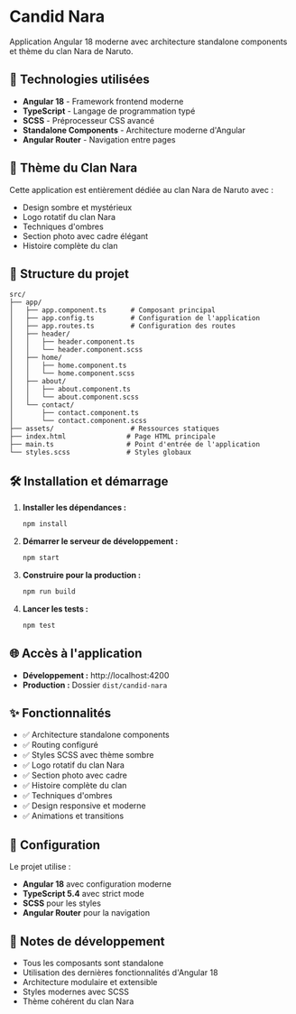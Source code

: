# Candid Nara

Application Angular 18 moderne avec architecture standalone components et thème du clan Nara de Naruto.

## 🚀 Technologies utilisées

- **Angular 18** - Framework frontend moderne
- **TypeScript** - Langage de programmation typé
- **SCSS** - Préprocesseur CSS avancé
- **Standalone Components** - Architecture moderne d'Angular
- **Angular Router** - Navigation entre pages

## 🦌 Thème du Clan Nara

Cette application est entièrement dédiée au clan Nara de Naruto avec :
- Design sombre et mystérieux
- Logo rotatif du clan Nara
- Techniques d'ombres
- Section photo avec cadre élégant
- Histoire complète du clan

## 📁 Structure du projet

```
src/
├── app/
│   ├── app.component.ts      # Composant principal
│   ├── app.config.ts         # Configuration de l'application
│   ├── app.routes.ts         # Configuration des routes
│   ├── header/
│   │   ├── header.component.ts
│   │   └── header.component.scss
│   ├── home/
│   │   ├── home.component.ts
│   │   └── home.component.scss
│   ├── about/
│   │   ├── about.component.ts
│   │   └── about.component.scss
│   └── contact/
│       ├── contact.component.ts
│       └── contact.component.scss
├── assets/                   # Ressources statiques
├── index.html               # Page HTML principale
├── main.ts                  # Point d'entrée de l'application
└── styles.scss              # Styles globaux
```

## 🛠️ Installation et démarrage

1. **Installer les dépendances :**
   ```bash
   npm install
   ```

2. **Démarrer le serveur de développement :**
   ```bash
   npm start
   ```

3. **Construire pour la production :**
   ```bash
   npm run build
   ```

4. **Lancer les tests :**
   ```bash
   npm test
   ```

## 🌐 Accès à l'application

- **Développement :** http://localhost:4200
- **Production :** Dossier `dist/candid-nara`

## ✨ Fonctionnalités

- ✅ Architecture standalone components
- ✅ Routing configuré
- ✅ Styles SCSS avec thème sombre
- ✅ Logo rotatif du clan Nara
- ✅ Section photo avec cadre
- ✅ Histoire complète du clan
- ✅ Techniques d'ombres
- ✅ Design responsive et moderne
- ✅ Animations et transitions

## 🔧 Configuration

Le projet utilise :
- **Angular 18** avec configuration moderne
- **TypeScript 5.4** avec strict mode
- **SCSS** pour les styles
- **Angular Router** pour la navigation

## 📝 Notes de développement

- Tous les composants sont standalone
- Utilisation des dernières fonctionnalités d'Angular 18
- Architecture modulaire et extensible
- Styles modernes avec SCSS
- Thème cohérent du clan Nara 